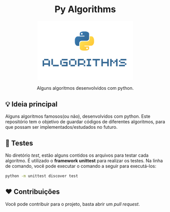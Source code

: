 <h1 align="center">Py Algorithms</h1>

<p align="center">
    <img width=300 src="./logo.png" />
</p>

<p align="center">Alguns algoritmos desenvolvidos com python.</p>

## :bulb: Ideia principal

Alguns algoritmos famosos(ou não), desenvolvidos com python. Este repositório tem o objetivo de guardar códigos de diferentes algoritmos, para que possam ser implementados/estudados no futuro.

## :wrench: Testes

No diretório *test*, estão alguns contidos os arquivos para testar cada algoritmo.
É utilizado o **framework unittest** para realizar os testes.
Na linha de comando, você pode executar o comando a seguir para executá-los:

```bash
python -m unittest discover test
```

## :heart: Contribuições

Você pode contribuir para o projeto, basta abrir um *pull request*.
